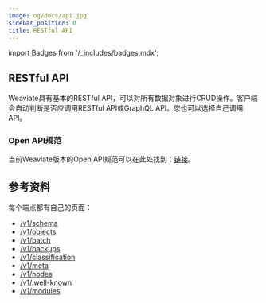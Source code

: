 ```yaml
---
image: og/docs/api.jpg
sidebar_position: 0
title: RESTful API
---
```


import Badges from '/_includes/badges.mdx';

<Badges/>

## RESTful API

Weaviate具有基本的RESTful API，可以对所有数据对象进行CRUD操作。客户端会自动判断是否应调用RESTful API或GraphQL API。您也可以选择自己调用API。

<!-- TODO: 是否应删除swagger链接 -->
### Open API规范

当前Weaviate版本的Open API规范可以在此处找到：[链接](https://app.swaggerhub.com/apis/semi-technologies/weaviate/v||site.weaviate_version||)。

## 参考资料

每个端点都有自己的页面：

- [/v1/schema](./schema.md)
- [/v1/objects](./objects.md)
- [/v1/batch](./batch.md)
- [/v1/backups](./backups.md)
- [/v1/classification](./classification.md)
- [/v1/meta](./meta.md)
- [/v1/nodes](./nodes.md)
- [/v1/.well-known](./well-known.md)
- [/v1/modules](./modules.md)